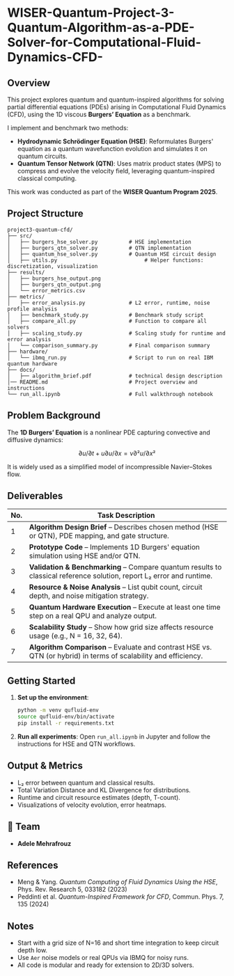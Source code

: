 # WISER-Quantum-Project-3-Quantum-Algorithm-as-a-PDE-Solver-for-Computational-Fluid-Dynamics-CFD-

## Overview

This project explores quantum and quantum-inspired algorithms for solving partial differential equations (PDEs) arising in Computational Fluid Dynamics (CFD), using the 1D viscous **Burgers’ Equation** as a benchmark.

I implement and benchmark two methods:

- **Hydrodynamic Schrödinger Equation (HSE)**: Reformulates Burgers' equation as a quantum wavefunction evolution and simulates it on quantum circuits.
- **Quantum Tensor Network (QTN)**: Uses matrix product states (MPS) to compress and evolve the velocity field, leveraging quantum-inspired classical computing.

This work was conducted as part of the **WISER Quantum Program 2025**.

## Project Structure

```
project3-quantum-cfd/
├── src/
│   ├── burgers_hse_solver.py          # HSE implementation
│   ├── burgers_qtn_solver.py          # QTN implementation
│   ├── quantum_hse_solver.py          # Quantum HSE circuit design
│   ├── utils.py                            # Helper functions: discretization, visualization
├── results/
│   ├── burgers_hse_output.png
│   ├── burgers_qtn_output.png
│   └── error_metrics.csv
├── metrics/
│   ├── error_analysis.py              # L2 error, runtime, noise profile analysis
│   ├── benchmark_study.py             # Benchmark study script
│   ├── compare_all.py                 # Function to compare all solvers
│   ├── scaling_study.py               # Scaling study for runtime and error analysis
│   └── comparison_summary.py          # Final comparison summary
├── hardware/
│   └── ibmq_run.py                    # Script to run on real IBM quantum hardware
├── docs/
│   ├── algorithm_brief.pdf            # technical design description
│── README.md                          # Project overview and instructions
└── run_all.ipynb                      # Full walkthrough notebook
```


## Problem Background

The **1D Burgers’ Equation** is a nonlinear PDE capturing convective and diffusive dynamics:

```math
∂u/∂t + u ∂u/∂x = ν ∂²u/∂x²
```

It is widely used as a simplified model of incompressible Navier–Stokes flow.

## Deliverables

| No. | Task Description |
|-----|------------------|
| 1️ | **Algorithm Design Brief** – Describes chosen method (HSE or QTN), PDE mapping, and gate structure. |
| 2️ | **Prototype Code** – Implements 1D Burgers' equation simulation using HSE and/or QTN. |
| 3️ | **Validation & Benchmarking** – Compare quantum results to classical reference solution, report L₂ error and runtime. |
| 4️ | **Resource & Noise Analysis** – List qubit count, circuit depth, and noise mitigation strategy. |
| 5️ | **Quantum Hardware Execution** – Execute at least one time step on a real QPU and analyze output. |
| 6️ | **Scalability Study** – Show how grid size affects resource usage (e.g., N = 16, 32, 64). |
| 7️ | **Algorithm Comparison** – Evaluate and contrast HSE vs. QTN (or hybrid) in terms of scalability and efficiency. |

## Getting Started

1. **Set up the environment**:
   ```bash
   python -m venv qufluid-env
   source qufluid-env/bin/activate
   pip install -r requirements.txt
   ```

2. **Run all experiments**:
   Open `run_all.ipynb` in Jupyter and follow the instructions for HSE and QTN workflows.

## Output & Metrics

- L₂ error between quantum and classical results.
- Total Variation Distance and KL Divergence for distributions.
- Runtime and circuit resource estimates (depth, T-count).
- Visualizations of velocity evolution, error heatmaps.

## 👥 Team

- **Adele Mehrafrouz**

## References

- Meng & Yang. *Quantum Computing of Fluid Dynamics Using the HSE*, Phys. Rev. Research 5, 033182 (2023)
- Peddinti et al. *Quantum-Inspired Framework for CFD*, Commun. Phys. 7, 135 (2024)

## Notes

- Start with a grid size of N=16 and short time integration to keep circuit depth low.
- Use `Aer` noise models or real QPUs via IBMQ for noisy runs.
- All code is modular and ready for extension to 2D/3D solvers.
